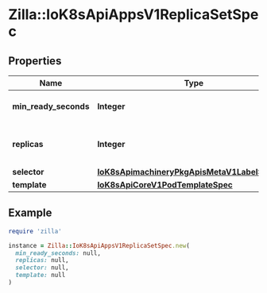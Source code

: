 # Zilla::IoK8sApiAppsV1ReplicaSetSpec

## Properties

| Name | Type | Description | Notes |
| ---- | ---- | ----------- | ----- |
| **min_ready_seconds** | **Integer** | Minimum number of seconds for which a newly created pod should be ready without any of its container crashing, for it to be considered available. Defaults to 0 (pod will be considered available as soon as it is ready) | [optional] |
| **replicas** | **Integer** | Replicas is the number of desired replicas. This is a pointer to distinguish between explicit zero and unspecified. Defaults to 1. More info: https://kubernetes.io/docs/concepts/workloads/controllers/replicationcontroller/#what-is-a-replicationcontroller | [optional] |
| **selector** | [**IoK8sApimachineryPkgApisMetaV1LabelSelector**](IoK8sApimachineryPkgApisMetaV1LabelSelector.md) |  |  |
| **template** | [**IoK8sApiCoreV1PodTemplateSpec**](IoK8sApiCoreV1PodTemplateSpec.md) |  | [optional] |

## Example

```ruby
require 'zilla'

instance = Zilla::IoK8sApiAppsV1ReplicaSetSpec.new(
  min_ready_seconds: null,
  replicas: null,
  selector: null,
  template: null
)
```

